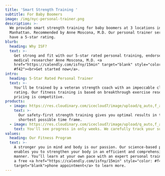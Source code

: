 ```yaml
---
title: 'Smart Strength Training '
subtitle: For Baby Boomers
image: /img/nyc-personal-trainer.png
description: >-
  We provide smart strength training for baby boomers at 3 locations in
  Manhattan. Recommended by Anne Moscona, M.D. Our personal trainer services
  have a 5-star rating.
blurb:
  heading: Why ISF?
  text: >-
    Get strong and fit with our 5-star rated personal training, endorsed by
    medical researcher Anne Moscona, M.D. <a
    href="https://calendly.com/isfny/15min" target="blank" style="color:
    #f42"><br>Get started now</a>.
intro:
  heading: 5-Star Rated Personal Trainer
  text: >-
    You'll be trained by a veteran strength coach with an impeccable client
    rating. Our fitness training is based on breakthrough exercise research. Our
    pricing is competitive. 
products:
  - image: https://res.cloudinary.com/icecloud7/image/upload/q_auto,f_auto/v1562303357/weight-lifting-nyc_cxhx0z.png
    text: >-
      Our safety-first strength training gives you optimal results in the
      shortest possible time frame.
  - image: https://res.cloudinary.com/icecloud7/image/upload/q_auto,f_auto/v1562303719/francisco-villalobos-nyc_vpqfft.png
    text: You'll see progress in only weeks. We carefully track your success.
values:
  heading: Our Fitness Program
  text: >-
    A stronger you in mind and body is our passion. Our science-based program
    enables you to strengthen your body in an efficient and comprehensive
    manner. You’ll learn at your own pace with an expert personal trainer. Book
    a free <a href="https://calendly.com/isfny/15min" style="color: #f42"
    target="blank">phone appointment</a> to learn more.
---
```


